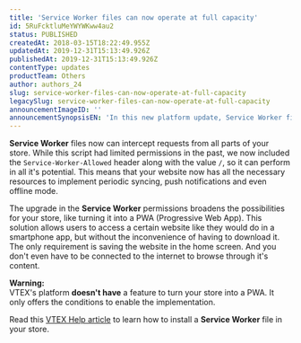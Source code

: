 ```yaml
---
title: 'Service Worker files can now operate at full capacity'
id: 5RuFcktluMeYWYWKww4au2
status: PUBLISHED
createdAt: 2018-03-15T18:22:49.955Z
updatedAt: 2019-12-31T15:13:49.926Z
publishedAt: 2019-12-31T15:13:49.926Z
contentType: updates
productTeam: Others
author: authors_24
slug: service-worker-files-can-now-operate-at-full-capacity
legacySlug: service-worker-files-can-now-operate-at-full-capacity
announcementImageID: ''
announcementSynopsisEN: 'In this new platform update, Service Worker files can now intercept requests from all parts of your store.'
---
```


__Service Worker__ files now can intercept requests from all parts of your store. While this script had limited permissions in the past, we now included the `Service-Worker-Allowed` header along with the value `/`, so it can perform in all it's potential. This means that your website now has all the necessary resources to implement periodic syncing, push notifications and even offline mode.

The upgrade in the __Service Worker__ permissions broadens the possibilities for your store, like turning it into a PWA (Progressive Web App). This solution allows users to access a certain website like they would do in a smartphone app, but without the inconvenience of having to download it. The only requirement is saving the website in the home screen. And you don't even have to be connected to the internet to browse through it's content.

<div class="alert alert-warning">
<strong>Warning:</strong><br>
VTEX's platform <strong>doesn't have</strong> a feature to turn your store into a PWA. It only offers the conditions to enable the implementation.
</div>

Read this [VTEX Help article](/en/tutorial/how-to-install-a-service-worker) to learn how to install a __Service Worker__ file in your store.
